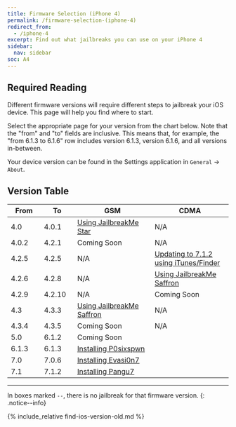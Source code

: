 ```yaml
---
title: Firmware Selection (iPhone 4)
permalink: /firmware-selection-(iphone-4)
redirect_from:
  - /iphone-4
excerpt: Find out what jailbreaks you can use on your iPhone 4
sidebar:
  nav: sidebar
soc: A4
---
```


## Required Reading

Different firmware versions will require different steps to jailbreak your iOS device. This page will help you find where to start.

Select the appropriate page for your version from the chart below. Note that the "from" and "to" fields are inclusive. This means that, for example, the "from 6.1.3 to 6.1.6" row includes version 6.1.3, version 6.1.6, and all versions in-between.

Your device version can be found in the Settings application in `General` -> `About`.

## Version Table

<table class="version_table">
  <colgroup>
    <col span="1" style="width: 15%;">
    <col span="1" style="width: 15%;">
    <col span="1" style="width: 35%;">
    <col span="1" style="width: 35%;">
  </colgroup>
  <thead>
    <tr>
      <th>From</th>
      <th>To</th>
      <th>GSM</th>
      <th>CDMA</th>
    </tr>
  </thead>
  <tbody>
    <tr>
      <td>4.0</td>
      <td>4.0.1</td>
      <td><a href="using-jailbreakme-star">Using JailbreakMe Star</a></td>
      <td>N/A</td>
    </tr>
    <tr>
      <td>4.0.2</td>
      <td>4.2.1</td>
      <td>Coming Soon</td>
      <td>N/A</td>
    </tr>
    <tr>
      <td>4.2.5</td>
      <td>4.2.5</td>
      <td>N/A</td>
      <td><a href="updating-to-7-1-2-ipsw">Updating to 7.1.2 using iTunes/Finder</a></td>
    </tr>
    <tr>
      <td>4.2.6</td>
      <td>4.2.8</td>
      <td>N/A</td>
      <td><a href="using-jailbreakme-saffron">Using JailbreakMe Saffron</a></td>
    </tr>
    <tr>
      <td>4.2.9</td>
      <td>4.2.10</td>
      <td>N/A</td>
      <td>Coming Soon</td>
    </tr>
    <tr>
      <td>4.3</td>
      <td>4.3.3</td>
      <td><a href="using-jailbreakme-saffron">Using JailbreakMe Saffron</a></td>
      <td>N/A</td>
    </tr>
    <tr>
      <td>4.3.4</td>
      <td>4.3.5</td>
      <td>Coming Soon</td>
      <td>N/A</td>
    </tr>
    <tr>
      <td>5.0</td>
      <td>6.1.2</td>
      <td colspan="2">Coming Soon</td>
    </tr>
    <tr>
      <td>6.1.3</td>
      <td>6.1.3</td>
      <td colspan="2"><a href="installing-p0sixspwn">Installing P0sixspwn</a></td>
    </tr>
    <tr>
      <td>7.0</td>
      <td>7.0.6</td>
      <td colspan="2"><a href="installing-evasi0n7">Installing Evasi0n7</a></td>
    </tr>
    <tr>
      <td>7.1</td>
      <td>7.1.2</td>
      <td colspan="2"><a href="installing-pangu7">Installing Pangu7</a></td>
    </tr>
  </tbody>
</table>

---

In boxes marked `--`, there is no jailbreak for that firmware version.
{: .notice--info}

{% include_relative find-ios-version-old.md %}

